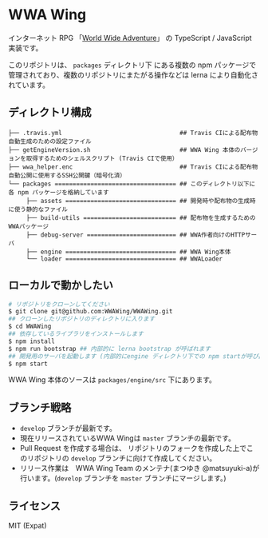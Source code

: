 # WWA Wing
インターネット RPG 「[World Wide Adventure](http://wwajp.com/)」 の TypeScript / JavaScript 実装です。

このリポジトリは、 `packages` ディレクトリ下 にある複数の npm パッケージで管理されており、複数のリポジトリにまたがる操作などは lerna により自動化されています。

## ディレクトリ構成
```
├── .travis.yml                                 ## Travis CIによる配布物自動生成のための設定ファイル
├── getEngineVersion.sh                         ## WWA Wing 本体のバージョンを取得するためのシェルスクリプト (Travis CIで使用）
├── wwa_helper.enc                              ## Travis CIによる配布物自動公開に使用するSSH公開鍵（暗号化済）
└── packages ================================== ## このディレクトリ以下に各 npm パッケージを格納しています
     ├── assets =============================== ## 開発時や配布物の生成時に使う静的なファイル
     ├── build-utils ========================== ## 配布物を生成するためのWWAパッケージ
     ├── debug-server ========================= ## WWA作者向けのHTTPサーバ
     ├── engine =============================== ## WWA Wing本体
     └── loader =============================== ## WWALoader
```

## ローカルで動かしたい
``` sh
# リポジトリをクローンしてください
$ git clone git@github.com:WWAWing/WWAWing.git
## クローンしたリポジトリのディレクトリに入ります
$ cd WWAWing
## 依存しているライブラリをインストールします
$ npm install
$ npm run bootstrap ## 内部的に lerna bootstrap が呼ばれます
## 開発用のサーバを起動します (内部的にengine ディレクトリ下での npm startが呼び出されます。)
$ npm start
```

WWA Wing 本体のソースは `packages/engine/src` 下にあります。

## ブランチ戦略
- `develop` ブランチが最新です。
- 現在リリースされているWWA Wingは `master` ブランチの最新です。
- Pull Request を作成する場合は、 リポジトリのフォークを作成した上でこのリポジトリの `develop` ブランチに向けて作成してください。
- リリース作業は　WWA Wing Team のメンテナ(まつゆき @matsuyuki-a)が行います。(`develop` ブランチを `master` ブランチにマージします。)

## ライセンス
MIT (Expat) 
